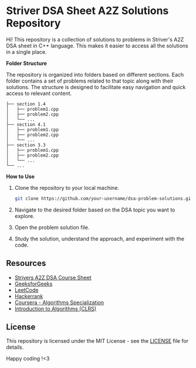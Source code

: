# Striver DSA Sheet A2Z Solutions Repository
Hi! This repository is a collection of solutions to problems in Striver's A2Z DSA sheet in C++ language. This makes it easier to access all the solutions in a single place.

**Folder Structure**

The repository is organized into folders based on different sections. Each folder contains a set of problems related to that topic along with their solutions. The structure is designed to facilitate easy navigation and quick access to relevant content.

```
├── section 1.4
│   ├── problem1.cpp
│   ├── problem2.cpp
│   └── ...
├── section 4.1
│   ├── problem1.cpp
│   ├── problem2.cpp
│   └── ...
├── section 3.3
│   ├── problem1.cpp
│   ├── problem2.cpp
│   └── ...
└── ...
```

**How to Use**

1. Clone the repository to your local machine.
   ```bash
   git clone https://github.com/your-username/dsa-problem-solutions.git
   ```

2. Navigate to the desired folder based on the DSA topic you want to explore.

3. Open the problem solution file.

4. Study the solution, understand the approach, and experiment with the code.

## Resources
- [Strivers A2Z DSA Course Sheet](https://takeuforward.org/strivers-a2z-dsa-course/strivers-a2z-dsa-course-sheet-2/)
- [GeeksforGeeks](https://www.geeksforgeeks.org/)
- [LeetCode](https://leetcode.com/)
- [Hackerrank](https://www.hackerrank.com/domains/tutorials/10-days-of-javascript)
- [Coursera - Algorithms Specialization](https://www.coursera.org/specializations/algorithms)
- [Introduction to Algorithms (CLRS)](https://mitpress.mit.edu/books/introduction-algorithms)

## License

This repository is licensed under the MIT License - see the [LICENSE](LICENSE) file for details.

Happy coding !<3 
